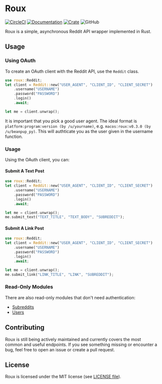 # Roux

[![CircleCI](https://circleci.com/gh/halcyonnouveau/roux.svg?style=svg)](https://circleci.com/gh/halcyonnouveau/roux)
[![Documentation](https://img.shields.io/badge/documentation-available-green.svg)](https://docs.rs/roux)
[![Crate](https://img.shields.io/crates/v/roux.svg)](https://crates.io/crates/roux)
![GitHub](https://img.shields.io/github/license/halcyonnouveau/roux.svg)

Roux is a simple, asynchronous Reddit API wrapper implemented in Rust.

## Usage

### Using OAuth

To create an OAuth client with the Reddit API, use the `Reddit` class.
```rust
use roux::Reddit;
let client = Reddit::new("USER_AGENT", "CLIENT_ID", "CLIENT_SECRET")
    .username("USERNAME")
    .password("PASSWORD")
    .login()
    .await;

let me = client.unwrap();
```
It is important that you pick a good user agent. The ideal format is
`platform:program:version (by /u/yourname)`, e.g. `macos:roux:v0.3.0 (by /u/beanpup_py)`.
This will authticate you as the user given in the username function.

### Usage
Using the OAuth client, you can:

#### Submit A Text Post
```rust
use roux::Reddit;
let client = Reddit::new("USER_AGENT", "CLIENT_ID", "CLIENT_SECRET")
    .username("USERNAME")
    .password("PASSWORD")
    .login()
    .await;

let me = client.unwrap();
me.submit_text("TEXT_TITLE", "TEXT_BODY", "SUBREDDIT");
```

#### Submit A Link Post
```rust
use roux::Reddit;
let client = Reddit::new("USER_AGENT", "CLIENT_ID", "CLIENT_SECRET")
    .username("USERNAME")
    .password("PASSWORD")
    .login()
    .await;

let me = client.unwrap();
me.submit_link("LINK_TITLE", "LINK", "SUBREDDIT");
```

### Read-Only Modules

There are also read-only modules that don't need authentication:

* [Subreddits](https://docs.rs/roux/1.1.4/roux/subreddit/index.html)
* [Users](https://docs.rs/roux/1.1.4/roux/user/index.html)

## Contributing

Roux is still being actively maintained and currently covers the most common and useful
endpoints. If you see something missing or encounter a bug, feel free to open an issue
or create a pull request.

## License

Roux is licensed under the MIT license (see [LICENSE file](/LICENSE)).

